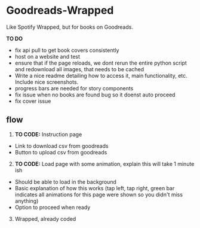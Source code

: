 # Goodreads-Wrapped

Like Spotify Wrapped, but for books on Goodreads.

**TO DO**

- fix api pull to get book covers consistently
- host on a website and test
- ensure that if the page reloads, we dont rerun the entire python script and redownload all images, that needs to be cached
- Write a nice readme detailing how to access it, main functionality, etc. Include nice screenshots.
- progress bars are needed for story components
- fix issue when no books are found bug so it doenst auto proceed
- fix cover issue

## flow

1. **TO CODE:** Instruction page

- Link to download csv from goodreads
- Button to upload csv from goodreads

2. **TO CODE:** Load page with some animation, explain this will take 1 minute ish

- Should be able to load in the background
- Basic explanation of how this works (tap left, tap right, green bar indicates all animations for this page were shown so you didn't miss anything)
- Option to proceed when ready

3. Wrapped, already coded
